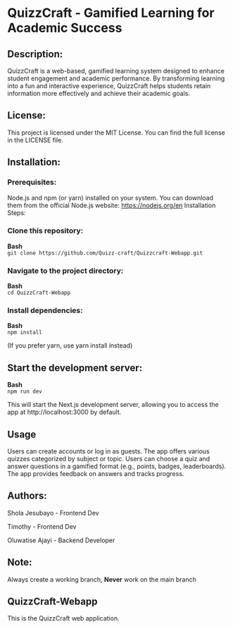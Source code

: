 # QuizzCraft - Gamified Learning for Academic Success
## Description:

QuizzCraft is a web-based, gamified learning system designed to enhance student engagement and academic performance. By transforming learning into a fun and interactive experience, QuizzCraft helps students retain information more effectively and achieve their academic goals.

## License:

This project is licensed under the MIT License. You can find the full license in the LICENSE file.

## Installation:

### Prerequisites:

  Node.js and npm (or yarn) installed on your system. You can download them from the official Node.js website: https://nodejs.org/en
  Installation Steps:

### Clone this repository:

**Bash** <br/>
`git clone https://github.com/Quizz-craft/Quizzcraft-Webapp.git`<br />

### Navigate to the project directory:

**Bash** <br />
`cd QuizzCraft-Webapp`

### Install dependencies:

**Bash**<br />
`npm install`

(If you prefer yarn, use yarn install instead)

## Start the development server:

**Bash**<br />
`npm run dev`

This will start the Next.js development server, allowing you to access the app at http://localhost:3000 by default.

## Usage

Users can create accounts or log in as guests.
The app offers various quizzes categorized by subject or topic.
Users can choose a quiz and answer questions in a gamified format (e.g., points, badges, leaderboards).
The app provides feedback on answers and tracks progress.

## Authors:

Shola Jesubayo - Frontend Dev

Timothy - Frontend Dev

Oluwatise Ajayi - Backend Developer 


## Note:
Always create a working branch, **Never** work on the main branch 

## QuizzCraft-Webapp
This is the QuizzCraft web application.


